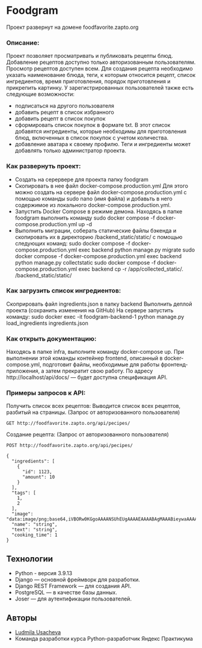 # Foodgram
Проект развернут на домене foodfavorite.zapto.org

### Описание:
Проект позволяет просматривать и публиковать рецепты блюд.
Добавление рецептов доступно только авторизованным пользователям.
Просмотр рецептов доступен всем.
Для создания рецепта необходимо указать наименование блюда, теги,
к которым относится рецепт, список ингредиентов, время приготовления,
порядок приготовления и прикрепить картинку.
У зарегистрированных пользователей также есть следующие возможности:
- подписаться на другого пользователя
- добавить рецепт в список избранного
- добавить рецепт в список покупок
- сформировать список покупок в формате txt. В этот список добавятся
 ингредиенты, которые необходимы для приготовления блюд, включенных
 в список покупок с учетом количества.
 - добавление аватара к своему профилю.
 Теги и ингредиенты может добавлять только администратор проекта.

### Как развернуть проект:
* Создать на серервере для проекта папку foodgram
* Скопировать в нее файл docker-compose.production.yml
  Для этого можно создать на сервере файл docker-compose.production.yml
  с помощью команды sudo nano (имя файла) и добавьть в него содержимое из
  локального docker-compose.production.yml.
* Запустить Docker Compose в режиме демона. Находясь в папке foodgram
  выполнить команду
  sudo docker compose -f docker-compose.production.yml up -d 
* Выполнить миграции, соберать статические файлы бэкенда и скопировать их
  в директорию /backend_static/static/ с помощью следующих команд:
  sudo docker compose -f docker-compose.production.yml exec backend python manage.py migrate
  sudo docker compose -f docker-compose.production.yml exec backend python manage.py collectstatic
  sudo docker compose -f docker-compose.production.yml exec backend cp -r /app/collected_static/. /backend_static/static/

### Как загрузить список ингредиентов:
Скоприровать файл ingredients.json в папку backend
Выполнить деплой проекта (сохранить изменения на GitHub)
На сервере запустить команду: 
sudo docker exec -it foodgram-backend-1 python manage.py load_ingredients ingredients.json

### Как открыть документацию:
Находясь в папке infra, выполните команду docker-compose up. При выполнении этой команды
контейнер frontend, описанный в docker-compose.yml, подготовит файлы, необходимые для
работы фронтенд-приложения, а затем прекратит свою работу.
По адресу http://localhost/api/docs/ — будет доступна спецификация API.

### Примеры запросов к API:
Получить список всех рецептов:
Выводится список всех рецептов, разбитый на страницы.
(Запрос от авторизованного пользователя)

```
GET http://foodfavorite.zapto.org/api/pecipes/
```

Создание рецепта:
(Запрос от авторизованного пользователя)
```
POST http://foodfavorite.zapto.org/api/pecipes/
```
```
{
  "ingredients": [
    {
      "id": 1123,
      "amount": 10
    }
  ],
  "tags": [
    1,
    2
  ],
  "image": "data:image/png;base64,iVBORw0KGgoAAAANSUhEUgAAAAEAAAABAgMAAABieywaAAAACVBMVEUAAAD///9fX1/S0ecCAAAACXBIWXMAAA7EAAAOxAGVKw4bAAAACklEQVQImWNoAAAAggCByxOyYQAAAABJRU5ErkJggg==",
  "name": "string",
  "text": "string",
  "cooking_time": 1
}
```

## Технологии
* Python - версия 3.9.13
* Django — основной фреймворк для разработки.
* Django REST Framework — для создания API.
* PostgreSQL — в качестве базы данных.
* Joser — для аутентификации пользователей.

## Авторы
* [Ludmila Usacheva](https://github.com/Lusya4400)
* Команда разработки курса Python-разработчик Яндекс Практикума
